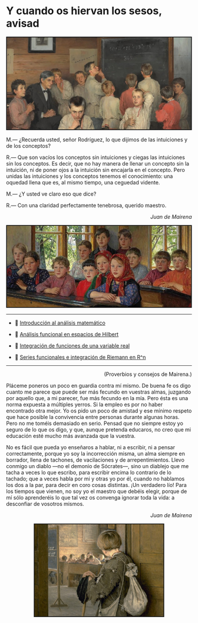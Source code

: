 # Y cuando os hiervan los sesos, avisad<br/>

<p align="center">
<img src="docencia_1.jpg" width="500"  class="center"  border="2">
</p>

M.— ¿Recuerda usted, señor Rodríguez, lo que dijimos de las intuiciones y de los conceptos?

R.— Que son vacíos los conceptos sin intuiciones y ciegas las intuiciones sin los conceptos. Es decir, que no hay manera de llenar un concepto sin la intuición, ni de poner ojos a la intuición sin encajarla en el concepto. Pero unidas las intuiciones y los conceptos tenemos el conocimiento: una oquedad llena que es, al mismo tiempo, una ceguedad vidente.

M.— ¿Y usted ve claro eso que dice?

R.— Con una claridad perfectamente tenebrosa, querido maestro.

<p>
<div align="right">
<em>Juan de Mairena</em>
</div>
</p>

<p align="center">
 <img src="docencia_2.jpg" width="500"  class="center"  border="2">
</p>

<hr size="16px" color="black" />

- 📎 [Introducción al análisis matemático](iam.md)<br/>

- 📎 [Análisis funcional en espacios de Hilbert](afeh.md)<br/>

- 📎 [Integración de funciones de una variable real](if1vr.md)<br/>

- 📎 [Series funcionales e integración de Riemann en R^n](sfirvvr.md)<br/>

<hr size="16px" color="black" />

<p>
<div align="right">
(Proverbios y consejos de Mairena.)
</div>
</p>

<p>Pláceme poneros un poco en guardia contra mí mismo. De buena fe os digo cuanto me parece que puede ser más fecundo en vuestras almas, juzgando por aquello que, a mi parecer, fue más fecundo en la mía. Pero ésta es una norma expuesta a múltiples yerros. Si la empleo es por no haber encontrado otra mejor. Yo os pido un poco de amistad y ese mínimo respeto que hace posible la convivencia entre personas durante algunas horas. Pero no me toméis demasiado en serio. Pensad que no siempre estoy yo seguro de lo que os digo, y que, aunque pretenda educaros, no creo que mi educación esté mucho más avanzada que la vuestra.

<p>No es fácil que pueda yo enseñaros a hablar, ni a escribir, ni a pensar correctamente, porque yo soy la incorrección misma, un alma siempre en borrador, llena de tachones, de vacilaciones y de arrepentimientos. Llevo conmigo un diablo —no el demonio de Sócrates—, sino un diablejo que me tacha a veces lo que escribo, para escribir encima lo contrario de lo tachado; que a veces habla por mi y otras yo por él, cuando no hablamos los dos a la par, para decir en coro cosas distintas. ¡Un verdadero lío! Para los tiempos que vienen, no soy yo el maestro que debéis elegir, porque de mí sólo aprenderéis lo que tal vez os convenga ignorar toda la vida: a desconfiar de vosotros mismos.
</p>
   
<p>
<div align="right">
<em>Juan de Mairena</em>
</div>
</p>

<p align="center">
 <img src="docencia_4.jpg" width="350"  class="center"  border="2">
</p>
